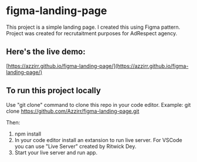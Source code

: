 # figma-landing-page
This project is a simple landing page. I created this using Figma pattern.
Project was created for recrutaitment purposes for AdRespect agency.

## Here's the live demo:
[https://azzirr.github.io/figma-landing-page/](https://azzirr.github.io/figma-landing-page/)

## To run this project locally

Use "git clone" command to clone this repo in your code editor.
Example: git clone https://github.com/Azzirr/figma-landing-page.git

Then:
1. npm install
2. In your code editor install an extansion to run live server. For VSCode you can use "Live Server" created by Ritwick Dey.
3. Start your live server and run app.
